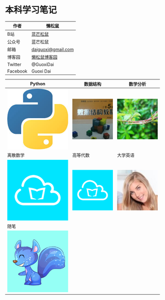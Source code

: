 # 本科学习笔记
|作者|懒松鼠|
|---|---|
|B站|[蓝芒松鼠](https://space.bilibili.com/449154488)|
|公众号|蓝芒松鼠|
|邮箱|daiguoxi@gmail.com|
|博客园|[懒松鼠博客园](https://www.cnblogs.com/yeu4h3uh2/)|
|Twitter|@GuoxiDai|
|Facebook|Guoxi Dai|

|Python|数据结构|数学分析|
|----|---|---|
|[![python]](python.md)|[![数据结构]](数据结构.md)|[![数学分析]](数学分析.md)|
|离散数学|高等代数|大学英语|
|[![离散数学]](离散数学.md)|[![高等代数]](高等代数.md)|[![大学英语]](大学英语.md)|
|随笔|||
|[![随笔]](随笔.md)|||


[python]:python.png
[数据结构]:数据结构.png
[数学分析]:数学分析.png
[离散数学]:云班课.png
[高等代数]:云班课.png
[大学英语]:大学英语.png
[随笔]:44.png
